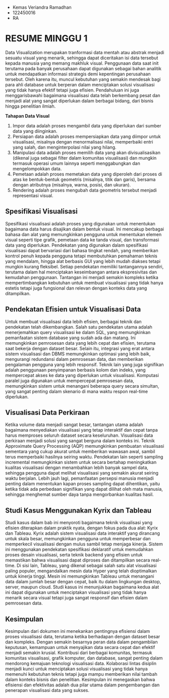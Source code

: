 - Kemas Veriandra Ramadhan
- 122450016
- RA

# RESUME MINGGU 1

Data Visualization merupakan tranformasi data mentah atau abstrak menjadi sesuatu visual yang menarik, sehingga dapat diceritakan isi data tersebut kepada manusia yang memang makhluk visual. Penggunaan data saat init terutama pada banyak perusahaan dapat digunakan sebagai bahan analitik untuk mendapatkan informasi strategis demi kepentingan perusahaan tersebut. Oleh karena itu, muncul kebutuhan yang semakin mendesak bagi para ahli database untuk berperan dalam menciptakan solusi visualisasi yang tidak hanya efektif tetapi juga efisien. Pendahuluan ini juga menggarisbawahi bagaimana visualisasi data telah berkembang pesat dan menjadi alat yang sangat diperlukan dalam berbagai bidang, dari bisnis hingga penelitian ilmiah.

**Tahapan Data Visual** 
  1. Impor data adalah proses mengambil data yang diperlukan dari sumber data yang diinginkan.
  2. Persiapan data adalah proses mempersiapkan data yang diimpor untuk visualisasi, misalnya dengan menormalisasi nilai, memperbaiki entri yang salah, dan menginterpolasi nilai yang hilang.
  3. Manipulasi data adalah proses memilih data yang akan divisualisasikan (dikenal juga sebagai filter dalam komunitas visualisasi) dan mungkin termasuk operasi umum lainnya seperti menggabungkan dan mengelompokkan data.
  4. Pemetaan adalah proses memetakan data yang diperoleh dari proses di atas ke bentuk-bentuk geometris (misalnya, titik dan garis), bersama dengan atributnya (misalnya, warna, posisi, dan ukuran).
  5. Rendering adalah proses mengubah data geometris tersebut menjadi representasi visual.


## Spesifikasi Visualisasi
Spesifikasi visualisasi adalah proses yang digunakan untuk menentukan bagaimana data harus disajikan dalam bentuk visual. Ini mencakup berbagai bahasa dan alat yang memungkinkan pengguna untuk menentukan elemen visual seperti tipe grafik, pemetaan data ke tanda visual, dan transformasi data yang diperlukan. Pendekatan yang digunakan dalam spesifikasi visualisasi dapat bervariasi dari bahasa tingkat rendah, yang memberikan kontrol penuh kepada pengguna tetapi membutuhkan pemahaman teknis yang mendalam, hingga alat berbasis GUI yang lebih mudah diakses tetapi mungkin kurang fleksibel. Setiap pendekatan memiliki tantangannya sendiri, terutama dalam hal menciptakan keseimbangan antara ekspresivitas dan kemudahan penggunaan. Tantangan ini menjadi semakin kompleks ketika mempertimbangkan kebutuhan untuk membuat visualisasi yang tidak hanya estetis tetapi juga fungsional dan relevan dengan konteks data yang ditampilkan.

## Pendekatan Efisien untuk Visualisasi Data
Untuk membuat visualisasi data lebih efisien, berbagai teknik dan pendekatan telah dikembangkan. Salah satu pendekatan utama adalah menerjemahkan query visualisasi ke dalam SQL, yang memungkinkan pemanfaatan sistem database yang sudah ada dan matang. Ini memungkinkan pemrosesan data yang lebih cepat dan efisien, terutama saat bekerja dengan dataset besar. Selain itu, integrasi yang erat antara sistem visualisasi dan DBMS memungkinkan optimasi yang lebih baik, mengurangi redundansi dalam pemrosesan data, dan memberikan pengalaman pengguna yang lebih responsif. Teknik lain yang juga signifikan adalah penggunaan penyimpanan berbasis kolom dan indeks, yang mempercepat akses ke data yang diperlukan untuk visualisasi. Komputasi paralel juga digunakan untuk mempercepat pemrosesan data, memungkinkan sistem untuk menangani beberapa query secara simultan, yang sangat penting dalam skenario di mana waktu respon real-time diperlukan.

## Visualisasi Data Perkiraan
Ketika volume data menjadi sangat besar, tantangan utama adalah bagaimana menyediakan visualisasi yang tetap interaktif dan cepat tanpa harus memproses seluruh dataset secara keseluruhan. Visualisasi data perkiraan menjadi solusi yang sangat berguna dalam konteks ini. Teknik Approximate Query Processing (AQP) memungkinkan pembuatan visualisasi sementara yang cukup akurat untuk memberikan wawasan awal, sambil terus memperbaiki hasilnya seiring waktu. Pendekatan lain seperti sampling incremental memungkinkan sistem untuk secara bertahap meningkatkan kualitas visualisasi dengan menambahkan lebih banyak sampel data, sehingga pengguna dapat melihat visualisasi yang semakin akurat seiring waktu berjalan. Lebih jauh lagi, pemanfaatan persepsi manusia menjadi penting dalam menentukan kapan proses sampling dapat dihentikan, yaitu ketika tidak ada perbedaan signifikan yang dapat dilihat oleh mata manusia, sehingga menghemat sumber daya tanpa mengorbankan kualitas hasil.

## Studi Kasus Menggunakan Kyrix dan Tableau
Studi kasus dalam bab ini menyoroti bagaimana teknik visualisasi yang efisien diterapkan dalam praktik nyata, dengan fokus pada dua alat: Kyrix dan Tableau. Kyrix adalah sistem visualisasi data interaktif yang dirancang untuk skala besar, memungkinkan pengguna untuk memperbesar dan memperkecil visualisasi dengan mulus sambil tetap menjaga kinerja. Sistem ini menggunakan pendekatan spesifikasi deklaratif untuk memudahkan proses desain visualisasi, serta teknik backend yang efisien untuk memastikan bahwa visualisasi dapat diproses dan ditampilkan secara real-time. Di sisi lain, Tableau, yang dikenal sebagai salah satu alat visualisasi paling populer, mengandalkan mesin data Hyper yang telah dioptimalkan untuk kinerja tinggi. Mesin ini memungkinkan Tableau untuk menangani data dalam jumlah besar dengan cepat, baik itu dalam lingkungan desktop, server, maupun cloud. Studi kasus ini menunjukkan bagaimana kedua alat ini dapat digunakan untuk menciptakan visualisasi yang tidak hanya menarik secara visual tetapi juga sangat responsif dan efisien dalam pemrosesan data.

## Kesimpulan
Kesimpulan dari dokumen ini menekankan pentingnya efisiensi dalam proses visualisasi data, terutama ketika berhadapan dengan dataset besar dan kompleks. Dengan semakin besarnya peran data dalam pengambilan keputusan, kemampuan untuk menyajikan data secara cepat dan efektif menjadi semakin krusial. Kontribusi dari berbagai komunitas, termasuk komunitas visualisasi, grafik komputer, dan database, sangat penting dalam mendorong kemajuan teknologi visualisasi data. Kolaborasi lintas disiplin menjadi kunci untuk menciptakan solusi visualisasi yang tidak hanya memenuhi kebutuhan teknis tetapi juga mampu memberikan nilai tambah dalam konteks bisnis dan penelitian. Kesimpulan ini menegaskan bahwa efisiensi dan efektivitas adalah dua pilar utama dalam pengembangan dan penerapan visualisasi data yang sukses.
